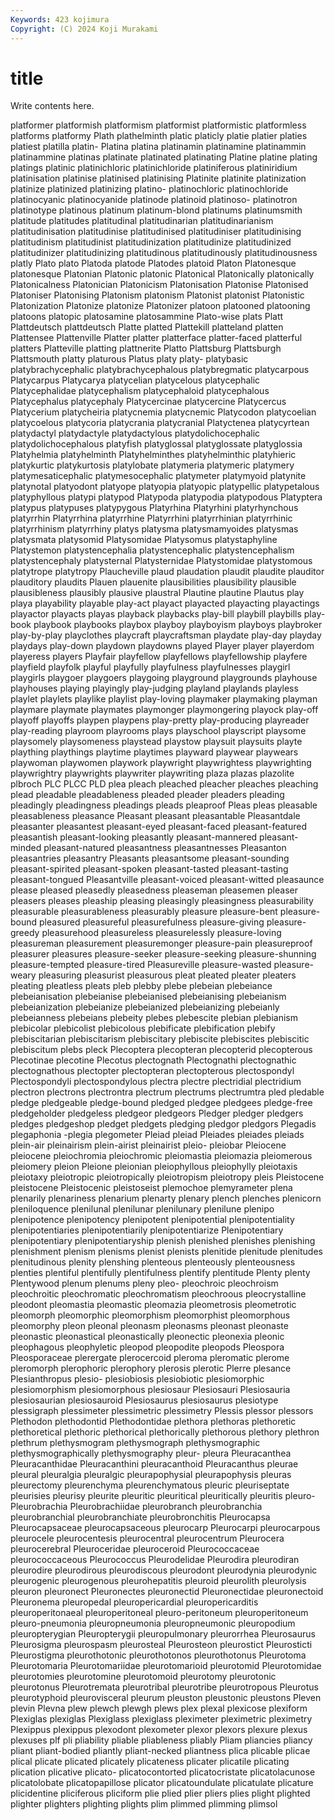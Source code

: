 ```yaml
---
Keywords: 423 kojimura
Copyright: (C) 2024 Koji Murakami
---
```


# title

Write contents here.



platformer platformish platformism
platformist platformistic platformless platforms platformy Plath plathelminth platic platicly platie
platier platies platiest platilla platin- Platina platina platinamin platinamine platinammin
platinammine platinas platinate platinated platinating Platine platine plating platings platinic
platinichloric platinichloride platiniferous platiniridium platinisation platinise platinised platinising Platinite platinite
platinization platinize platinized platinizing platino- platinochloric platinochloride platinocyanic platinocyanide platinode
platinoid platinoso- platinotron platinotype platinous platinum platinum-blond platinums platinumsmith platitude
platitudes platitudinal platitudinarian platitudinarianism platitudinisation platitudinise platitudinised platitudiniser platitudinising platitudinism
platitudinist platitudinization platitudinize platitudinized platitudinizer platitudinizing platitudinous platitudinously platitudinousness platly
Plato plato Platoda platode Platodes platoid Platon Platonesque platonesque Platonian
Platonic platonic Platonical Platonically platonically Platonicalness Platonician Platonicism Platonisation Platonise
Platonised Platoniser Platonising Platonism platonism Platonist platonist Platonistic Platonization Platonize
platonize Platonizer platoon platooned platooning platoons platopic platosamine platosammine Plato-wise
plats Platt Plattdeutsch plattdeutsch Platte platted Plattekill platteland platten Plattensee
Plattenville Platter platter platterface platter-faced platterful platters Platteville platting plattnerite
Platto Plattsburg Plattsburgh Plattsmouth platty platurous Platus platy platy- platybasic
platybrachycephalic platybrachycephalous platybregmatic platycarpous Platycarpus Platycarya platycelian platycelous platycephalic Platycephalidae
platycephalism platycephaloid platycephalous Platycephalus platycephaly Platycercinae platycercine Platycercus Platycerium platycheiria
platycnemia platycnemic Platycodon platycoelian platycoelous platycoria platycrania platycranial Platyctenea platycyrtean
platydactyl platydactyle platydactylous platydolichocephalic platydolichocephalous platyfish platyglossal platyglossate platyglossia Platyhelmia
platyhelminth Platyhelminthes platyhelminthic platyhieric platykurtic platykurtosis platylobate platymeria platymeric platymery
platymesaticephalic platymesocephalic platymeter platymyoid platynite platynotal platyodont platyope platyopia platyopic
platypellic platypetalous platyphyllous platypi platypod Platypoda platypodia platypodous Platyptera platypus
platypuses platypygous Platyrhina Platyrhini platyrhynchous platyrrhin Platyrrhina platyrrhine Platyrrhini platyrrhinian
platyrrhinic platyrrhinism platyrrhiny platys platysma platysmamyoides platysmas platysmata platysomid Platysomidae
Platysomus platystaphyline Platystemon platystencephalia platystencephalic platystencephalism platystencephaly platysternal Platysternidae Platystomidae
platystomous platytrope platytropy Plaucheville plaud plaudation plaudit plaudite plauditor plauditory
plaudits Plauen plauenite plausibilities plausibility plausible plausibleness plausibly plausive plaustral
Plautine plautine Plautus play playa playability playable play-act playact playacted
playacting playactings playactor playacts playas playback playbacks play-bill playbill playbills
play-book playbook playbooks playbox playboy playboyism playboys playbroker play-by-play playclothes
playcraft playcraftsman playdate play-day playday playdays play-down playdown playdowns played
Player player playerdom playeress players Playfair playfellow playfellows playfellowship playfere
playfield playfolk playful playfully playfulness playfulnesses playgirl playgirls playgoer playgoers
playgoing playground playgrounds playhouse playhouses playing playingly play-judging playland playlands
playless playlet playlets playlike playlist play-loving playmaker playmaking playman playmare
playmate playmates playmonger playmongering playock play-off playoff playoffs playpen playpens
play-pretty play-producing playreader play-reading playroom playrooms plays playschool playscript playsome
playsomely playsomeness playstead playstow playsuit playsuits playte plaything playthings playtime
playtimes playward playwear playwears playwoman playwomen playwork playwright playwrightess playwrighting
playwrightry playwrights playwriter playwriting plaza plazas plazolite plbroch PLC PLCC
PLD plea pleach pleached pleacher pleaches pleaching plead pleadable pleadableness
pleaded pleader pleaders pleading pleadingly pleadingness pleadings pleads pleaproof Pleas
pleas pleasable pleasableness pleasance Pleasant pleasant pleasantable Pleasantdale pleasanter pleasantest
pleasant-eyed pleasant-faced pleasant-featured pleasantish pleasant-looking pleasantly pleasant-mannered pleasant-minded pleasant-natured pleasantness
pleasantnesses Pleasanton pleasantries pleasantry Pleasants pleasantsome pleasant-sounding pleasant-spirited pleasant-spoken pleasant-tasted
pleasant-tasting pleasant-tongued Pleasantville pleasant-voiced pleasant-witted pleasaunce please pleased pleasedly pleasedness
pleaseman pleasemen pleaser pleasers pleases pleaship pleasing pleasingly pleasingness pleasurability
pleasurable pleasurableness pleasurably pleasure pleasure-bent pleasure-bound pleasured pleasureful pleasurefulness pleasure-giving
pleasure-greedy pleasurehood pleasureless pleasurelessly pleasure-loving pleasureman pleasurement pleasuremonger pleasure-pain pleasureproof
pleasurer pleasures pleasure-seeker pleasure-seeking pleasure-shunning pleasure-tempted pleasure-tired Pleasureville pleasure-wasted pleasure-weary
pleasuring pleasurist pleasurous pleat pleated pleater pleaters pleating pleatless pleats
pleb plebby plebe plebeian plebeiance plebeianisation plebeianise plebeianised plebeianising plebeianism
plebeianization plebeianize plebeianized plebeianizing plebeianly plebeianness plebeians plebeity plebes plebescite
plebian plebianism plebicolar plebicolist plebicolous plebificate plebification plebify plebiscitarian plebiscitarism
plebiscitary plebiscite plebiscites plebiscitic plebiscitum plebs pleck Plecoptera plecopteran plecopterid
plecopterous Plecotinae plecotine Plecotus plectognath Plectognathi plectognathic plectognathous plectopter plectopteran
plectopterous plectospondyl Plectospondyli plectospondylous plectra plectre plectridial plectridium plectron plectrons
plectrontra plectrum plectrums plectrumtra pled pledable pledge pledgeable pledge-bound pledged
pledgee pledgees pledge-free pledgeholder pledgeless pledgeor pledgeors Pledger pledger pledgers
pledges pledgeshop pledget pledgets pledging pledgor pledgors Plegadis plegaphonia -plegia
plegometer Pleiad pleiad Pleiades pleiades pleiads plein-air pleinairism plein-airist pleinairist
pleio- pleiobar Pleiocene pleiocene pleiochromia pleiochromic pleiomastia pleiomazia pleiomerous pleiomery
pleion Pleione pleionian pleiophyllous pleiophylly pleiotaxis pleiotaxy pleiotropic pleiotropically pleiotropism
pleiotropy pleis Pleistocene pleistocene Pleistocenic pleistoseist plemochoe plemyrameter plena plenarily
plenariness plenarium plenarty plenary plench plenches plenicorn pleniloquence plenilunal plenilunar
plenilunary plenilune plenipo plenipotence plenipotency plenipotent plenipotential plenipotentiality plenipotentiaries plenipotentiarily
plenipotentiarize Plenipotentiary plenipotentiary plenipotentiaryship plenish plenished plenishes plenishing plenishment plenism
plenisms plenist plenists plenitide plenitude plenitudes plenitudinous plenity plenshing plenteous
plenteously plenteousness plenties plentiful plentifully plentifulness plentify plentitude Plenty plenty
Plentywood plenum plenums pleny pleo- pleochroic pleochroism pleochroitic pleochromatic pleochromatism
pleochroous pleocrystalline pleodont pleomastia pleomastic pleomazia pleometrosis pleometrotic pleomorph pleomorphic
pleomorphism pleomorphist pleomorphous pleomorphy pleon pleonal pleonasm pleonasms pleonast pleonaste
pleonastic pleonastical pleonastically pleonectic pleonexia pleonic pleophagous pleophyletic pleopod pleopodite
pleopods Pleospora Pleosporaceae plerergate plerocercoid pleroma pleromatic plerome pleromorph plerophoric
plerophory plerosis plerotic Plerre plesance Plesianthropus plesio- plesiobiosis plesiobiotic plesiomorphic
plesiomorphism plesiomorphous plesiosaur Plesiosauri Plesiosauria plesiosaurian plesiosauroid Plesiosaurus plesiosaurus plesiotype
plessigraph plessimeter plessimetric plessimetry Plessis plessor plessors Plethodon plethodontid Plethodontidae
plethora plethoras plethoretic plethoretical plethoric plethorical plethorically plethorous plethory plethron
plethrum plethysmogram plethysmograph plethysmographic plethysmographically plethysmography pleur- pleura Pleuracanthea Pleuracanthidae
Pleuracanthini pleuracanthoid Pleuracanthus pleurae pleural pleuralgia pleuralgic pleurapophysial pleurapophysis pleuras
pleurectomy pleurenchyma pleurenchymatous pleuric pleuriseptate pleurisies pleurisy pleurite pleuritic pleuritical
pleuritically pleuritis pleuro- Pleurobrachia Pleurobrachiidae pleurobranch pleurobranchia pleurobranchial pleurobranchiate pleurobronchitis
Pleurocapsa Pleurocapsaceae pleurocapsaceous pleurocarp Pleurocarpi pleurocarpous pleurocele pleurocentesis pleurocentral pleurocentrum
Pleurocera pleurocerebral Pleuroceridae pleuroceroid Pleurococcaceae pleurococcaceous Pleurococcus Pleurodelidae Pleurodira pleurodiran
pleurodire pleurodirous pleurodiscous pleurodont pleurodynia pleurodynic pleurogenic pleurogenous pleurohepatitis pleuroid
pleurolith pleurolysis pleuron pleuronect Pleuronectes pleuronectid Pleuronectidae pleuronectoid Pleuronema pleuropedal
pleuropericardial pleuropericarditis pleuroperitonaeal pleuroperitoneal pleuro-peritoneum pleuroperitoneum pleuro-pneumonia pleuropneumonia pleuropneumonic pleuropodium
pleuropterygian Pleuropterygii pleuropulmonary pleurorrhea Pleurosaurus Pleurosigma pleurospasm pleurosteal Pleurosteon pleurostict
Pleurosticti Pleurostigma pleurothotonic pleurothotonos pleurothotonus Pleurotoma Pleurotomaria Pleurotomariidae pleurotomarioid pleurotomid
Pleurotomidae pleurotomies pleurotomine pleurotomoid pleurotomy pleurotonic pleurotonus Pleurotremata pleurotribal pleurotribe
pleurotropous Pleurotus pleurotyphoid pleurovisceral pleurum pleuston pleustonic pleustons Pleven plevin
Plevna plew plewch plewgh plews plex plexal plexicose plexiform Plexiglas
plexiglas Plexiglass plexiglass pleximeter pleximetric pleximetry Plexippus plexippus plexodont plexometer
plexor plexors plexure plexus plexuses plf pli pliability pliable pliableness
pliably Pliam pliancies pliancy pliant pliant-bodied pliantly pliant-necked pliantness plica
plicable plicae plical plicate plicated plicately plicateness plicater plicatile plicating
plication plicative plicato- plicatocontorted plicatocristate plicatolacunose plicatolobate plicatopapillose plicator plicatoundulate
plicatulate plicature plicidentine pliciferous pliciform plie plied plier pliers plies
plight plighted plighter plighters plighting plights plim plimmed plimming plimsol
